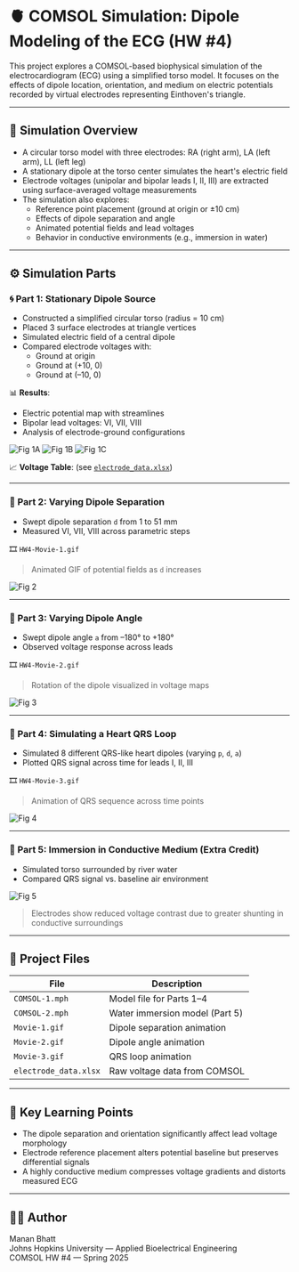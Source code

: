 # 🫀 COMSOL Simulation: Dipole Modeling of the ECG (HW #4)

This project explores a COMSOL-based biophysical simulation of the electrocardiogram (ECG) using a simplified torso model. It focuses on the effects of dipole location, orientation, and medium on electric potentials recorded by virtual electrodes representing Einthoven's triangle.

---

## 🧪 Simulation Overview

- A circular torso model with three electrodes: RA (right arm), LA (left arm), LL (left leg)
- A stationary dipole at the torso center simulates the heart's electric field
- Electrode voltages (unipolar and bipolar leads I, II, III) are extracted using surface-averaged voltage measurements
- The simulation also explores:
  - Reference point placement (ground at origin or ±10 cm)
  - Effects of dipole separation and angle
  - Animated potential fields and lead voltages
  - Behavior in conductive environments (e.g., immersion in water)

---

## ⚙️ Simulation Parts

### 🌀 Part 1: Stationary Dipole Source

- Constructed a simplified circular torso (radius = 10 cm)
- Placed 3 surface electrodes at triangle vertices
- Simulated electric field of a central dipole
- Compared electrode voltages with:
  - Ground at origin
  - Ground at (+10, 0)
  - Ground at (–10, 0)

📊 **Results**:
- Electric potential map with streamlines  
- Bipolar lead voltages: VI, VII, VIII  
- Analysis of electrode-ground configurations

![Fig 1A](assets/fig1a.png)
![Fig 1B](assets/fig1b.png)
![Fig 1C](assets/fig1c.png)

📈 **Voltage Table**:
(see [`electrode_data.xlsx`](./assets/electrode_data.xlsx))

---

### 🧲 Part 2: Varying Dipole Separation

- Swept dipole separation `d` from 1 to 51 mm
- Measured VI, VII, VIII across parametric steps

🎞️ `HW4-Movie-1.gif`  
> Animated GIF of potential fields as `d` increases

![Fig 2](assets/fig2_plot.png)

---

### 🔄 Part 3: Varying Dipole Angle

- Swept dipole angle `a` from –180° to +180°
- Observed voltage response across leads

🎞️ `HW4-Movie-2.gif`  
> Rotation of the dipole visualized in voltage maps

![Fig 3](assets/fig3_plot.png)

---

### 💓 Part 4: Simulating a Heart QRS Loop

- Simulated 8 different QRS-like heart dipoles (varying `p`, `d`, `a`)
- Plotted QRS signal across time for leads I, II, III

🎞️ `HW4-Movie-3.gif`  
> Animation of QRS sequence across time points

![Fig 4](assets/fig4_qrs_plot.png)

---

### 🌊 Part 5: Immersion in Conductive Medium (Extra Credit)

- Simulated torso surrounded by river water
- Compared QRS signal vs. baseline air environment

![Fig 5](assets/fig4_qrs_plot.png)

> Electrodes show reduced voltage contrast due to greater shunting in conductive surroundings

---

## 📂 Project Files

| File | Description |
|------|-------------|
| `COMSOL-1.mph` | Model file for Parts 1–4 |
| `COMSOL-2.mph` | Water immersion model (Part 5) |
| `Movie-1.gif` | Dipole separation animation |
| `Movie-2.gif` | Dipole angle animation |
| `Movie-3.gif` | QRS loop animation |
| `electrode_data.xlsx` | Raw voltage data from COMSOL |

---

## 🧠 Key Learning Points

- The dipole separation and orientation significantly affect lead voltage morphology
- Electrode reference placement alters potential baseline but preserves differential signals
- A highly conductive medium compresses voltage gradients and distorts measured ECG

---

## 🧑‍💻 Author

Manan Bhatt  
Johns Hopkins University — Applied Bioelectrical Engineering  
COMSOL HW #4 — Spring 2025
